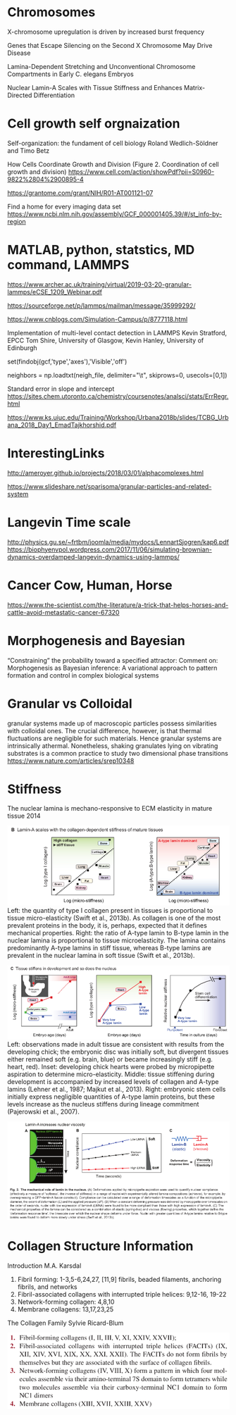 



# Chromosomes 

X-chromosome upregulation is driven by increased burst frequency

Genes that Escape Silencing on the Second X Chromosome May Drive Disease

Lamina-Dependent Stretching and Unconventional Chromosome Compartments in Early C. elegans Embryos

Nuclear Lamin-A Scales with Tissue Stiffness and Enhances Matrix-Directed Differentiation


# Cell growth self orgnaization 

Self-organization: the fundament of cell biology Roland Wedlich-Söldner and Timo Betz

How Cells Coordinate Growth and Division (Figure 2. Coordination of cell growth and division)
https://www.cell.com/action/showPdf?pii=S0960-9822%2804%2900895-4

https://grantome.com/grant/NIH/R01-AT001121-07


Find a home for every imaging data set
https://www.ncbi.nlm.nih.gov/assembly/GCF_000001405.39/#/st_info-by-region



# MATLAB, python, statstics, MD command, LAMMPS

https://www.archer.ac.uk/training/virtual/2019-03-20-granular-lammps/eCSE_1209_Webinar.pdf

https://sourceforge.net/p/lammps/mailman/message/35999292/

https://www.cnblogs.com/Simulation-Campus/p/8777118.html

Implementation of multi-level contact detection in LAMMPS
Kevin Stratford, EPCC
Tom Shire, University of Glasgow,
Kevin Hanley, University of Edinburgh

set(findobj(gcf,'type','axes'),'Visible','off')

neighbors = np.loadtxt(neigh_file, delimiter="\t", skiprows=0, usecols=[0,1])

Standard error in slope and intercept 
https://sites.chem.utoronto.ca/chemistry/coursenotes/analsci/stats/ErrRegr.html

https://www.ks.uiuc.edu/Training/Workshop/Urbana2018b/slides/TCBG_Urbana_2018_Day1_EmadTajkhorshid.pdf


# InterestingLinks

http://ameroyer.github.io/projects/2018/03/01/alphacomplexes.html

https://www.slideshare.net/sparisoma/granular-particles-and-related-system


#  Langevin Time scale 
http://physics.gu.se/~frtbm/joomla/media/mydocs/LennartSjogren/kap6.pdf
https://biophyenvpol.wordpress.com/2017/11/06/simulating-brownian-dynamics-overdamped-langevin-dynamics-using-lammps/


# Cancer Cow, Human, Horse 

https://www.the-scientist.com/the-literature/a-trick-that-helps-horses-and-cattle-avoid-metastatic-cancer-67320

# Morphogenesis and Bayesian 
“Constraining” the probability toward a specified attractor: Comment on: Morphogenesis as Bayesian inference: A variational approach to pattern formation and control in complex biological systems

# Granular vs Colloidal 
granular systems made up of macroscopic particles possess similarities with colloidal ones. The crucial difference, however, is that thermal fluctuations are negligible for such materials. Hence granular systems are intrinsically athermal. Nonetheless, shaking granulates lying on vibrating substrates is a common practice to study two dimensional phase transitions
https://www.nature.com/articles/srep10348



# Stiffness 
The nuclear lamina is mechano-responsive to ECM elasticity in mature tissue 2014

![micro-stiffness](https://github.com/ankitbioinfo/interestingLinks/blob/master/micro-stiffness.png)
Left: the quantity of type I collagen present in tissues is proportional to tissue
micro-elasticity (Swift et al., 2013b). As collagen is one of the most prevalent proteins in the body, it is, perhaps, expected that it defines mechanical properties. Right: the ratio of A-type lamin to B-type lamin in the nuclear lamina is proportional to tissue microelasticity. The lamina contains predominantly A-type lamins in stiff tissue, whereas B-type lamins are prevalent in the nuclear lamina in soft tissue (Swift et al., 2013b).

![Embryo stiffness](https://github.com/ankitbioinfo/interestingLinks/blob/master/stiffnessInEmbryo.png)
Left: observations made in adult tissue are
consistent with results from the developing chick; the embryonic disc was initially soft, but divergent tissues either remained soft (e.g. brain, blue) or became increasingly stiff (e.g. heart, red). Inset: developing chick hearts were probed by micropipette aspiration to determine micro-elasticity. Middle: tissue stiffening during development is accompanied by increased levels of collagen and A-type lamins (Lehner et al., 1987; Majkut et al., 2013). Right: embryonic stem cells initially express negligible quantities of A-type lamin proteins, but these levels increase as the nucleus stiffens during lineage commitment (Pajerowski et al., 2007).

![Mechanical role of lamins](https://github.com/ankitbioinfo/interestingLinks/blob/master/mechanicalRoleOfLamins.png)


# Collagen Structure Information 
Introduction M.A. Karsdal 
1) Fibril forming: 1-3,5-6,24,27,   [11,9]  fibrils, beaded filaments, anchoring fibrils, and networks
2) Fibril-associated collagens with interrupted triple helices:  9,12-16, 19-22
3) Network-forming collagen: 4,8,10
4) Membrane collagens: 13,17,23,25

The Collagen Family  Sylvie Ricard-Blum

![Collagen](https://github.com/ankitbioinfo/interestingLinks/blob/master/collagen.png)
